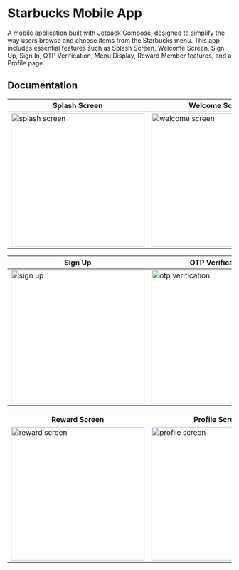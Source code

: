 # Starbucks Mobile App
A mobile application built with Jetpack Compose, designed to simplify the way users browse and choose items from the Starbucks menu. This app includes essential features such as Splash Screen, Welcome Screen, Sign Up, Sign In, OTP Verification, Menu Display, Reward Member features, and a Profile page.
## Documentation
| Splash Screen     | Welcome Screen     | Sign In     |
|-------------|-------------|-------------|
| <img src="https://github.com/user-attachments/assets/39762653-0534-4654-98ff-686d13117918" alt="splash screen" width="300"/> | <img src="https://github.com/user-attachments/assets/a413e0ac-a26a-4246-9319-988cb74c3c90" alt="welcome screen" width="300"/>    | <img src="https://github.com/user-attachments/assets/7892fac5-7f2c-4052-87bb-269e3bd29e9b" alt="sign in" width="300"/>    |

| Sign Up     | OTP Verification     | Menu Screen     |
|-------------|-------------|-------------|
| <img src="https://github.com/user-attachments/assets/dd1b96f8-075e-45f0-8db5-7ec44e44a689" alt="sign up" width="300"/> | <img src="https://github.com/user-attachments/assets/f5dfaa65-3b4d-4701-89c8-60ac4e39d376" alt="otp verification" width="300"/>    | <img src="https://github.com/user-attachments/assets/2ea338c0-02a4-4e52-a73f-d914afa0517a" alt="menu screen" width="300"/>    |

| Reward Screen     | Profile Screen     |       
|-------------|-------------|
| <img src="https://github.com/user-attachments/assets/49b0baab-7d7f-42af-9dbf-dea3641778b5" alt="reward screen" width="300"/> | <img src="https://github.com/user-attachments/assets/c491b1b2-d902-4b03-b73b-2cb5caac58fa" alt="profile screen" width="300"/>    |     
